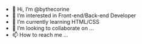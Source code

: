 - 👋 Hi, I’m @bythecorine
- 👀 I’m interested in Front-end/Back-end Developer
- 🌱 I’m currently learning HTML/CSS
- 💞️ I’m looking to collaborate on ...
- 📫 How to reach me ...

<!---
bythecorine/bythecorine is a ✨ special ✨ repository because its `README.md` (this file) appears on your GitHub profile.
You can click the Preview link to take a look at your changes.
--->
